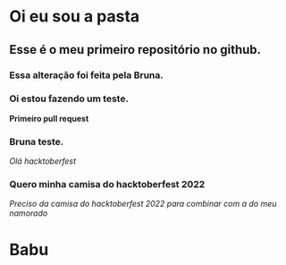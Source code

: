# Oi eu sou a pasta
## Esse é o meu primeiro repositório no github.
### Essa alteração foi feita pela Bruna.
### Oi estou fazendo um teste.
**Primeiro pull request**
### Bruna teste.
*Olá hacktoberfest*
### Quero minha camisa do hacktoberfest 2022
*Preciso da camisa do hacktoberfest 2022 para combinar com a do meu namorado*
# Babu